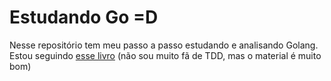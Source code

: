 # Estudando Go =D

Nesse repositório tem meu passo a passo estudando e analisando Golang. Estou
seguindo [esse livro](https://quii.gitbook.io/learn-go-with-tests/) (não sou
muito fã de TDD, mas o material é muito bom)

